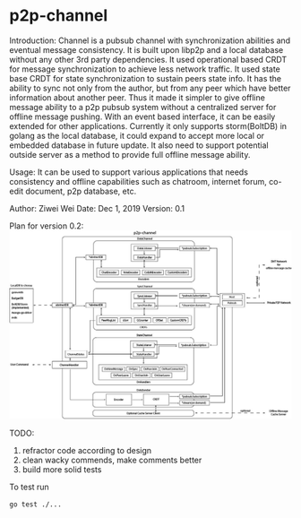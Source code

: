 # p2p-channel

Introduction:
Channel is a pubsub channel with synchronization abilities and eventual message consistency.
It is built upon libp2p and a local database without any other 3rd party dependencies.
It used operational based CRDT for message synchronization to achieve less network traffic.
It used state base CRDT for state synchronization to sustain peers state info.
It has the ability to sync not only from the author, but from any peer which have
better information about another peer. Thus it made it simpler to give offline message
ability to a p2p pubsub system without a centralized server for offline message pushing.
With an event based interface, it can be easily extended for other applications.
Currently it only supports storm(BoltDB) in golang as the local database, it could expand
to accept more local or embedded database in future update. It also need to support potential
outside server as a method to provide full offline message ability.

Usage:
It can be used to support various applications that needs consistency and offline capabilities
such as chatroom, internet forum, co-edit document, p2p database, etc.

Author: Ziwei Wei
Date: Dec 1, 2019
Version: 0.1

Plan for version 0.2:
![diagram](architecture_diagram.jpg)

TODO:
1. refractor code according to design
2. clean wacky commends, make comments better
3. build more solid tests

To test run

```console
go test ./...
```

